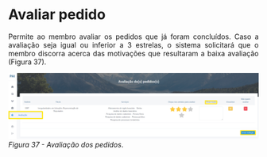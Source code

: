 # Avaliar pedido

<p style="text-align: justify;">Permite ao membro avaliar os pedidos que já foram concluídos. Caso a avaliação seja igual ou inferior a 3 estrelas, o sistema solicitará que o membro discorra acerca das motivações que resultaram a baixa avaliação (Figura 37).</p>

![Login](img/Avaliacao.png)
*Figura 37 - Avaliação dos pedidos*. <br><br>
